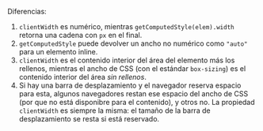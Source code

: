 Diferencias:

1. `clientWidth` es numérico, mientras `getComputedStyle(elem).width` retorna una cadena con `px` en el final.
2. `getComputedStyle` puede devolver un ancho no numérico como `"auto"` para un elemento inline.
3. `clientWidth` es el contenido interior del área del elemento más los rellenos, mientras el ancho de CSS (con el estándar `box-sizing`) es el contenido interior del área *sin rellenos*.
4. Si hay una barra de desplazamiento y el navegador reserva espacio para esta, algunos navegadores restan ese espacio del ancho de CSS (por que no está disponibre para el contenido), y otros no. La propiedad `clientWidth` es siempre la misma: el tamaño de la barra de desplazamiento se resta si está reservado.
